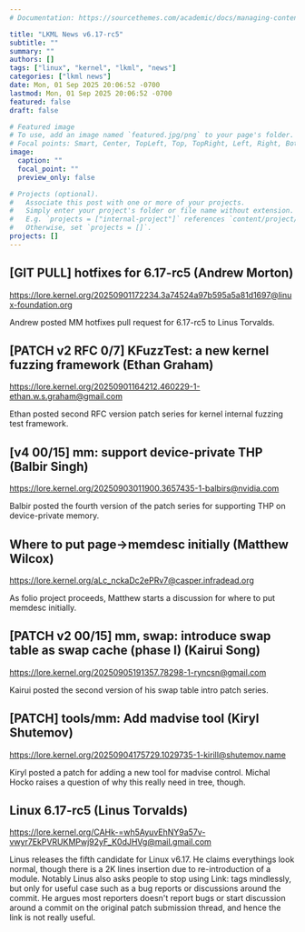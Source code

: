 ```yaml
---
# Documentation: https://sourcethemes.com/academic/docs/managing-content/

title: "LKML News v6.17-rc5"
subtitle: ""
summary: ""
authors: []
tags: ["linux", "kernel", "lkml", "news"]
categories: ["lkml news"]
date: Mon, 01 Sep 2025 20:06:52 -0700
lastmod: Mon, 01 Sep 2025 20:06:52 -0700
featured: false
draft: false

# Featured image
# To use, add an image named `featured.jpg/png` to your page's folder.
# Focal points: Smart, Center, TopLeft, Top, TopRight, Left, Right, BottomLeft, Bottom, BottomRight.
image:
  caption: ""
  focal_point: ""
  preview_only: false

# Projects (optional).
#   Associate this post with one or more of your projects.
#   Simply enter your project's folder or file name without extension.
#   E.g. `projects = ["internal-project"]` references `content/project/deep-learning/index.md`.
#   Otherwise, set `projects = []`.
projects: []
---
```


[GIT PULL] hotfixes for 6.17-rc5 (Andrew Morton)
------------------------------------------------

https://lore.kernel.org/20250901172234.3a74524a97b595a5a81d1697@linux-foundation.org

Andrew posted MM hotfixes pull request for 6.17-rc5 to Linus Torvalds.


[PATCH v2 RFC 0/7] KFuzzTest: a new kernel fuzzing framework (Ethan Graham)
---------------------------------------------------------------------------

https://lore.kernel.org/20250901164212.460229-1-ethan.w.s.graham@gmail.com

Ethan posted second RFC version patch series for kernel internal fuzzing test
framework.


[v4 00/15] mm: support device-private THP (Balbir Singh)
--------------------------------------------------------

https://lore.kernel.org/20250903011900.3657435-1-balbirs@nvidia.com

Balbir posted the fourth version of the patch series for supporting THP on
device-private memory.


Where to put page->memdesc initially (Matthew Wilcox)
-----------------------------------------------------

https://lore.kernel.org/aLc_nckaDc2ePRv7@casper.infradead.org

As folio project proceeds, Matthew starts a discussion for where to put memdesc
initially.


[PATCH v2 00/15] mm, swap: introduce swap table as swap cache (phase I) (Kairui Song)
-------------------------------------------------------------------------------------

https://lore.kernel.org/20250905191357.78298-1-ryncsn@gmail.com

Kairui posted the second version of his swap table intro patch series.


[PATCH] tools/mm: Add madvise tool (Kiryl Shutemov)
---------------------------------------------------

https://lore.kernel.org/20250904175729.1029735-1-kirill@shutemov.name

Kiryl posted a patch for adding a new tool for madvise control.  Michal Hocko
raises a question of why this really need in tree, though.


Linux 6.17-rc5 (Linus Torvalds)
-------------------------------

https://lore.kernel.org/CAHk-=wh5AyuvEhNY9a57v-vwyr7EkPVRUKMPwj92yF_K0dJHVg@mail.gmail.com

Linus releases the fifth candidate for Linux v6.17.  He claims everythings look
normal, though there is a 2K lines insertion due to re-introduction of a
module.  Notably Linus also asks people to stop using Link: tags mindlessly,
but only for useful case such as a bug reports or discussions around the
commit.  He argues most reporters doesn't report bugs or start discussion
around a commit on the original patch submission thread, and hence the link is
not really useful.
